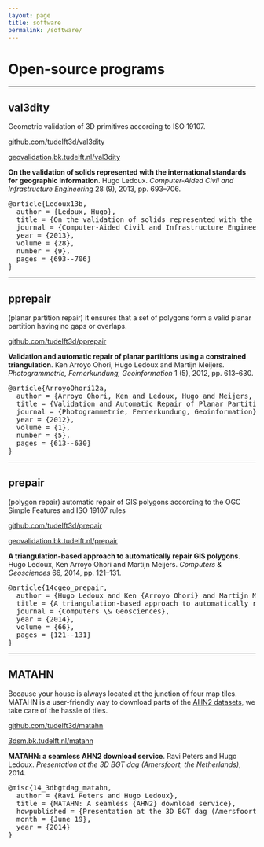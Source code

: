 ```yaml
---
layout: page
title: software
permalink: /software/
---
```


# Open-source programs

---

## val3dity

<span class="post-date">Geometric validation of 3D primitives according to ISO 19107.</span>

<i class="fa fa-github fa-lg"></i>
<a href="https://github.com/tudelft3d/val3dity">github.com/tudelft3d/val3dity</a>
  
<i class="fa fa-external-link"></i>
<a href="http://geovalidation.bk.tudelft.nl/val3dity">geovalidation.bk.tudelft.nl/val3dity</a>

<p><strong>On the validation of solids represented with the international standards for geographic information</strong>. Hugo Ledoux. <em>Computer-Aided Civil and Infrastructure Engineering</em> 28 (9), 2013, pp. 693&ndash;706.  <a href="/pdfs/13_cacaie.pdf"><i class="fa fa-file-pdf-o"></i></a> <a href="http://dx.doi.org/10.1111/mice.12043"><i class="fa fa-external-link"></i></a> <a href="#bibLedoux13b" data-toggle="collapse"><i class="fa fa-toggle-down"></i></a><div id="bibLedoux13b" class="collapse"  tabindex="-1"><pre class="bibtex">@article{Ledoux13b,
  author = {Ledoux, Hugo},
  title = {On the validation of solids represented with the international standards for geographic information},
  journal = {Computer-Aided Civil and Infrastructure Engineering},
  year = {2013},
  volume = {28},
  number = {9},
  pages = {693--706}
}</pre></div></p>

---

## pprepair

<span class="post-date">(planar partition repair) it ensures that a set of polygons form a valid planar partition having no gaps or overlaps.</span>

<i class="fa fa-github fa-lg"></i>
<a href="https://github.com/tudelft3d/pprepair">github.com/tudelft3d/pprepair</a>

<p><strong>Validation and automatic repair of planar partitions using a constrained triangulation</strong>. Ken Arroyo Ohori, Hugo Ledoux and Martijn Meijers. <em>Photogrammetrie, Fernerkundung, Geoinformation</em> 1 (5), 2012, pp. 613&ndash;630.  <a href="/pdfs/12_pfg.pdf"><i class="fa fa-file-pdf-o"></i></a> <a href="http://dx.doi.org/10.1127/1432-8364/2012/0143"><i class="fa fa-external-link"></i></a> <a href="#bibArroyoOhori12a" data-toggle="collapse"><i class="fa fa-toggle-down"></i></a><div id="bibArroyoOhori12a" class="collapse"  tabindex="-1"><pre class="bibtex">@article{ArroyoOhori12a,
  author = {Arroyo Ohori, Ken and Ledoux, Hugo and Meijers, Martijn},
  title = {Validation and Automatic Repair of Planar Partitions Using a Constrained Triangulation},
  journal = {Photogrammetrie, Fernerkundung, Geoinformation},
  year = {2012},
  volume = {1},
  number = {5},
  pages = {613--630}
}</pre></div></p>

---

## prepair

<span class="post-date">(polygon repair) automatic repair of GIS polygons according to the OGC Simple Features and ISO 19107 rules</span>

<i class="fa fa-github fa-lg"></i>
<a href="https://github.com/tudelft3d/prepair">github.com/tudelft3d/prepair</a>

<i class="fa fa-external-link"></i>
<a href="http://geovalidation.bk.tudelft.nl/prepair">geovalidation.bk.tudelft.nl/prepair</a>

<p><strong>A triangulation-based approach to automatically repair GIS polygons</strong>. Hugo Ledoux, Ken Arroyo Ohori and Martijn Meijers. <em>Computers &amp; Geosciences</em> 66, 2014, pp. 121&ndash;131.  <a href="/pdfs/14cgeo_prepair.pdf"><i class="fa fa-file-pdf-o"></i></a> <a href="http://dx.doi.org/10.1016/j.cageo.2014.01.009"><i class="fa fa-external-link"></i></a> <a href="#bib14cgeo_prepair" data-toggle="collapse"><i class="fa fa-toggle-down"></i></a><div id="bib14cgeo_prepair" class="collapse"  tabindex="-1"><pre class="bibtex">@article{14cgeo_prepair,
  author = {Hugo Ledoux and Ken {Arroyo Ohori} and Martijn Meijers},
  title = {A triangulation-based approach to automatically repair {GIS} polygons},
  journal = {Computers \& Geosciences},
  year = {2014},
  volume = {66},
  pages = {121--131}
}</pre></div></p>


---

## MATAHN

<span class="post-date">Because your house is always located at the junction of four map tiles. MATAHN is a user-friendly way to download parts of the <a href="http://www.ahn.nl">AHN2 datasets</a>, we take care of the hassle of tiles.</span>

<i class="fa fa-github fa-lg"></i>
<a href="https://github.com/tudelft3d/matahn">github.com/tudelft3d/matahn</a>

<i class="fa fa-external-link"></i>
<a href="http://3dsm.bk.tudelft.nl/matahn">3dsm.bk.tudelft.nl/matahn</a>

<p><strong>MATAHN: a seamless AHN2 download service</strong>. Ravi Peters and Hugo Ledoux. <em>Presentation at the 3D BGT dag (Amersfoort, the Netherlands)</em>,  2014.  <a href="http://3dsm.bk.tudelft.nl/pdfs/matahn_3dbgt-dag_2014.pdf"><i class="fa fa-file-pdf-o"></i></a> <a href="#bib14_3dbgtdag_matahn" data-toggle="collapse"><i class="fa fa-toggle-down"></i></a><div id="bib14_3dbgtdag_matahn" class="collapse"  tabindex="-1"><pre>@misc{14_3dbgtdag_matahn,
  author = {Ravi Peters and Hugo Ledoux},
  title = {MATAHN: A seamless {AHN2} download service},
  howpublished = {Presentation at the 3D BGT dag (Amersfoort, the Netherlands)},
  month = {June 19},
  year = {2014}
}</pre></div></p>
